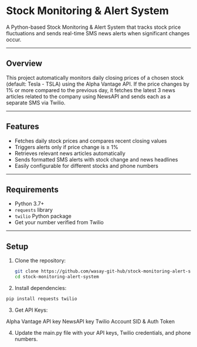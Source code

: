 # Stock Monitoring & Alert System

A Python-based Stock Monitoring & Alert System that tracks stock price fluctuations and sends real-time SMS news alerts when significant changes occur.

---

## Overview

This project automatically monitors daily closing prices of a chosen stock (default: Tesla - TSLA) using the Alpha Vantage API. If the price changes by 1% or more compared to the previous day, it fetches the latest 3 news articles related to the company using NewsAPI and sends each as a separate SMS via Twilio.

---

## Features

- Fetches daily stock prices and compares recent closing values
- Triggers alerts only if price change is ≥ 1%
- Retrieves relevant news articles automatically
- Sends formatted SMS alerts with stock change and news headlines
- Easily configurable for different stocks and phone numbers

---

## Requirements

- Python 3.7+
- `requests` library
- `twilio` Python package
- Get your number verified from Twilio
---

## Setup

1. Clone the repository:
   ```bash
   git clone https://github.com/wasay-git-hub/stock-monitoring-alert-system.git
   cd stock-monitoring-alert-system
   ```
   
2. Install dependencies:
  ```bash
  pip install requests twilio
  ```

3. Get API Keys:

Alpha Vantage API key
NewsAPI key
Twilio Account SID & Auth Token

4. Update the main.py file with your API keys, Twilio credentials, and phone numbers.
